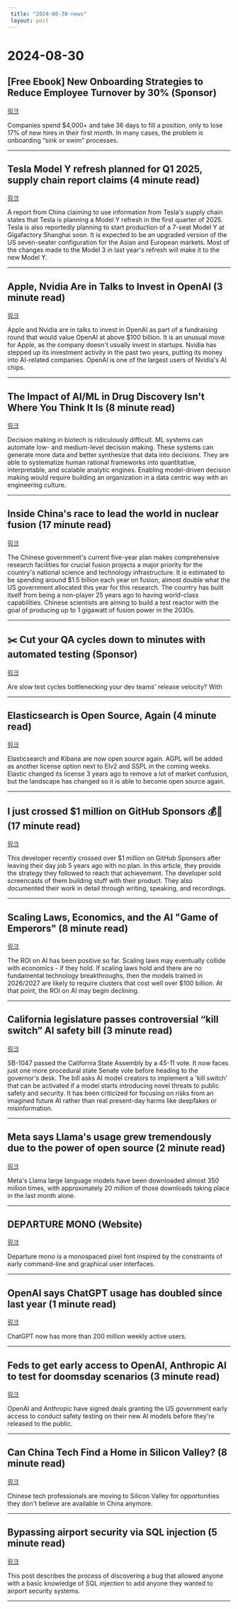```yaml
---
 title: "2024-08-30-news"
 layout: post
---
```

<h1>2024-08-30</h1><h2>[Free Ebook] New Onboarding Strategies to Reduce Employee Turnover by 30% (Sponsor)</h2><p><a href="https://www.bamboohr.com/resources/ebooks/the-definitive-guide-to-onboarding-i1?utm_campaign=TLDR-DG-Primary+Defeinitive+Guide+Onboarding-202408&amp;utm_medium=paid-media&amp;utm_source=newsletter-ads&amp;utm_content=guide+onbdg24&amp;utm_term=onboarding">링크</a>  </p><p>Companies spend $4,000+ and take 36 days to fill a position, only to lose 17% of new hires in their first month. In many cases, the problem is onboarding “sink or swim” processes. </p><hr /><h2>Tesla Model Y refresh planned for Q1 2025, supply chain report claims (4 minute read)</h2><p><a href="https://electrek.co/2024/08/29/tesla-model-y-refresh-planned-q1-2025-supply-chain-report-claims/?utm_source=tldrnewsletter">링크</a>  </p><p>A report from China claiming to use information from Tesla's supply chain states that Tesla is planning a Model Y refresh in the first quarter of 2025. Tesla is also reportedly planning to start production of a 7-seat Model Y at Gigafactory Shanghai soon. It is expected to be an upgraded version of the US seven-seater configuration for the Asian and European markets. Most of the changes made to the Model 3 in last year's refresh will make it to the new Model Y. </p><hr /><h2>Apple, Nvidia Are in Talks to Invest in OpenAI (3 minute read)</h2><p><a href="https://www.wsj.com/tech/ai/openai-apple-funding-chatgpt-50754cd6?st=kw94cmbl59arfq3&amp;reflink=desktopwebshare_permalink&amp;utm_source=tldrnewsletter">링크</a>  </p><p>Apple and Nvidia are in talks to invest in OpenAI as part of a fundraising round that would value OpenAI at above $100 billion. It is an unusual move for Apple, as the company doesn't usually invest in startups. Nvidia has stepped up its investment activity in the past two years, putting its money into AI-related companies. OpenAI is one of the largest users of Nvidia's AI chips. </p><hr /><h2>The Impact of AI/ML in Drug Discovery Isn't Where You Think It Is (8 minute read)</h2><p><a href="https://x.com/ericdai_bioe/status/1828900078905602119?s=12&amp;utm_source=tldrnewsletter">링크</a>  </p><p>Decision making in biotech is ridiculously difficult. ML systems can automate low- and medium-level decision making. These systems can generate more data and better synthesize that data into decisions. They are able to systematize human rational frameworks into quantitative, interpretable, and scalable analytic engines. Enabling model-driven decision making would require building an organization in a data centric way with an engineering culture. </p><hr /><h2>Inside China's race to lead the world in nuclear fusion (17 minute read)</h2><p><a href="https://www.nature.com/articles/d41586-024-02759-x#Echobox=1724854962?utm_source=tldrnewsletter">링크</a>  </p><p>The Chinese government's current five-year plan makes comprehensive research facilities for crucial fusion projects a major priority for the country's national science and technology infrastructure. It is estimated to be spending around $1.5 billion each year on fusion, almost double what the US government allocated this year for this research. The country has built itself from being a non-player 25 years ago to having world-class capabilities. Chinese scientists are aiming to build a test reactor with the goal of producing up to 1 gigawatt of fusion power in the 2030s. </p><hr /><h2>✂️ Cut your QA cycles down to minutes with automated testing (Sponsor)</h2><p><a href="https://www.qawolf.com/?utm_campaign=CutQACycles07082024&amp;utm_source=tldr&amp;utm_medium=newsletter">링크</a>  </p><p>Are slow test cycles bottlenecking your dev teams' release velocity? With  </p><hr /><h2>Elasticsearch is Open Source, Again (4 minute read)</h2><p><a href="https://www.elastic.co/blog/elasticsearch-is-open-source-again?utm_source=tldrnewsletter">링크</a>  </p><p>Elasticsearch and Kibana are now open source again. AGPL will be added as another license option next to Elv2 and SSPL in the coming weeks. Elastic changed its license 3 years ago to remove a lot of market confusion, but the landscape has changed so it is able to become open source again. </p><hr /><h2>I just crossed $1 million on GitHub Sponsors 💰🎉 (17 minute read)</h2><p><a href="https://calebporzio.com/i-just-cracked-1-million-on-github-sponsors-heres-my-playbook?utm_source=tldrnewsletter">링크</a>  </p><p>This developer recently crossed over $1 million on GitHub Sponsors after leaving their day job 5 years ago with no plan. In this article, they provide the strategy they followed to reach that achievement. The developer sold screencasts of them building stuff with their product. They also documented their work in detail through writing, speaking, and recordings. </p><hr /><h2>Scaling Laws, Economics, and the AI "Game of Emperors" (8 minute read)</h2><p><a href="https://x.com/gavinsbaker/status/1828862999836102800?s=12&amp;utm_source=tldrnewsletter">링크</a>  </p><p>The ROI on AI has been positive so far. Scaling laws may eventually collide with economics - if they hold. If scaling laws hold and there are no fundamental technology breakthroughs, then the models trained in 2026/2027 are likely to require clusters that cost well over $100 billion. At that point, the ROI on AI may begin declining. </p><hr /><h2>California legislature passes controversial “kill switch” AI safety bill (3 minute read)</h2><p><a href="https://arstechnica.com/ai/2024/08/as-contentious-california-ai-safety-bill-passes-critics-push-governor-for-veto/?utm_source=tldrnewsletter">링크</a>  </p><p>SB-1047 passed the California State Assembly by a 45-11 vote. It now faces just one more procedural state Senate vote before heading to the governor's desk. The bill asks AI model creators to implement a 'kill switch' that can be activated if a model starts introducing novel threats to public safety and security. It has been criticized for focusing on risks from an imagined future AI rather than real present-day harms like deepfakes or misinformation. </p><hr /><h2>Meta says Llama's usage grew tremendously due to the power of open source (2 minute read)</h2><p><a href="https://www.engadget.com/ai/meta-says-llamas-usage-grew-tremendously-due-to-the-power-of-open-source-140020454.html?guccounter=1&amp;utm_source=tldrnewsletter">링크</a>  </p><p>Meta's Llama large language models have been downloaded almost 350 million times, with approximately 20 million of those downloads taking place in the last month alone. </p><hr /><h2>DEPΛRTURE MONO (Website)</h2><p><a href="https://departuremono.com/?utm_source=tldrnewsletter">링크</a>  </p><p>Departure mono is a monospaced pixel font inspired by the constraints of early command-line and graphical user interfaces. </p><hr /><h2>OpenAI says ChatGPT usage has doubled since last year (1 minute read)</h2><p><a href="https://www.axios.com/2024/08/29/openai-chatgpt-200-million-weekly-active-users?utm_source=tldrnewsletter">링크</a>  </p><p>ChatGPT now has more than 200 million weekly active users. </p><hr /><h2>Feds to get early access to OpenAI, Anthropic AI to test for doomsday scenarios (3 minute read)</h2><p><a href="https://arstechnica.com/tech-policy/2024/08/feds-to-get-early-access-to-openai-anthropic-ai-to-test-for-doomsday-scenarios/?utm_source=tldrnewsletter">링크</a>  </p><p>OpenAI and Anthropic have signed deals granting the US government early access to conduct safety testing on their new AI models before they're released to the public. </p><hr /><h2>Can China Tech Find a Home in Silicon Valley? (8 minute read)</h2><p><a href="https://www.nytimes.com/2024/08/29/business/china-venture-capital.html?unlocked_article_code=1.Gk4.y3hs.NDsNvmjJ7c7n&amp;smid=url-share&amp;utm_source=tldrnewsletter">링크</a>  </p><p>Chinese tech professionals are moving to Silicon Valley for opportunities they don't believe are available in China anymore. </p><hr /><h2>Bypassing airport security via SQL injection (5 minute read)</h2><p><a href="https://ian.sh/tsa?utm_source=tldrnewsletter">링크</a>  </p><p>This post describes the process of discovering a bug that allowed anyone with a basic knowledge of SQL injection to add anyone they wanted to airport security systems. </p><hr />